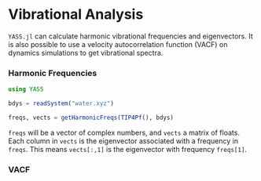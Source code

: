 # Vibrational Analysis

`YASS.jl` can calculate harmonic vibrational frequencies and eigenvectors. It is also possible to use a velocity autocorrelation function (VACF) on dynamics simulations to get vibrational spectra.

### Harmonic Frequencies

```julia
using YASS

bdys = readSystem("water.xyz")

freqs, vects = getHarmonicFreqs(TIP4Pf(), bdys)
```

`freqs` will be a vector of complex numbers, and `vects` a matrix of floats. Each column in `vects` is the eigenvector associated with a frequency in `freqs`. This means `vects[:,1]` is the eigenvector with frequency `freqs[1]`.

### VACF